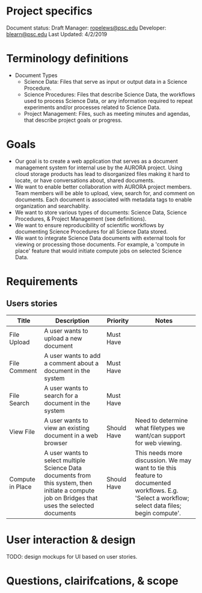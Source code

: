 # Project specifics
Document status: Draft
Manager: ropelews@psc.edu
Developer: blearn@psc.edu
Last Updated: 4/2/2019

# Terminology definitions
* Document Types
    * Science Data: Files that serve as input or output data in a Science Procedure.
    * Science Procedures: Files that describe Science Data, the workflows used to process Science Data, or any information required to repeat experiments and/or processes related to Science Data.
    * Project Management: Files, such as meeting minutes and agendas, that describe project goals or progress. 

# Goals
* Our goal is to create a web application that serves as a document management system for internal use by the AURORA project. Using cloud storage products has lead to disorganized files making it hard to locate, or have conversations about, shared documents.
* We want to enable better collaboration with AURORA project members. Team members will be able to upload, view, search for, and comment on documents. Each document is associated with metadata tags to enable organization and searchablity.
* We want to store various types of documents: Science Data, Science Procedures, & Project Management (see definitions).
* We want to ensure reproducibility of scientific workflows by documenting Science Procedures for all Science Data stored.
* We want to integrate Science Data documents with external tools for viewing or processing those documents. For example, a 'compute in place' feature that would initiate compute jobs on selected Science Data.

# Requirements
## Users stories
| Title | Description | Priority | Notes |
| ---   | ---         | ---      | ---   |
| File Upload | A user wants to upload a new document | Must Have | |
| File Comment | A user wants to add a comment about a document in the system | Must Have | |
| File Search | A user wants to search for a document in the system | Must Have | |
| View File | A user wants to view an existing document in a web browser | Should Have | Need to determine what filetypes we want/can support for web viewing. |
| Compute in Place | A user wants to select multiple Science Data documents from this system, then initiate a compute job on Bridges that uses the selected documents | Should Have | This needs more discussion. We may want to tie this feature to documented workflows. E.g. 'Select a workflow; select data files; begin compute'. |

# User interaction & design
TODO: design mockups for UI based on user stories. 

# Questions, clairifcations, & scope


